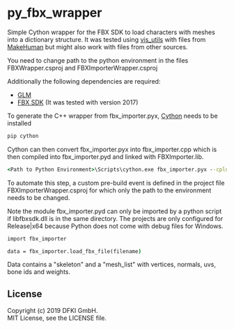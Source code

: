 # py_fbx_wrapper
Simple Cython wrapper for the FBX SDK to load characters with meshes into a dictionary structure. It was tested using [vis_utils](https://github.com/eherr/vis_utils) with files from [MakeHuman](http://www.makehumancommunity.org/) but might also work with files from other sources.

You need to change path to the python environment in the files FBXWrapper.csproj and FBXImporterWrapper.csproj 

Additionally the following dependencies are required:
- [GLM](https://glm.g-truc.net/0.9.9/index.html)
- [FBX SDK](https://www.autodesk.com/developer-network/platform-technologies/fbx-sdk-2020-0) (It was tested with version 2017)

To generate the C++ wrapper from fbx_importer.pyx, [Cython](https://cython.org/) needs to be installed 
```bat
pip cython
```

Cython can then convert fbx_importer.pyx into fbx_importer.cpp which is then compiled into fbx_importer.pyd and linked with FBXImporter.lib.
```bat
<Path to Python Environment>\Scripts\cython.exe fbx_importer.pyx --cplus
```

To automate this step, a custom pre-build event is defined in the project file FBXImporterWrapper.csproj for which only the path to the environment needs to be changed.

Note the module fbx_importer.pyd can only be imported by a python script if libfbxsdk.dll is in the same directory. The projects are only configured for Release|x64 because Python does not come with debug files for Windows.

```bat
import fbx_importer

data = fbx_importer.load_fbx_file(filename)

```
Data contains a "skeleton" and a "mesh_list" with vertices, normals, uvs, bone ids and weights.
 
## License
Copyright (c) 2019 DFKI GmbH.  
MIT License, see the LICENSE file.  